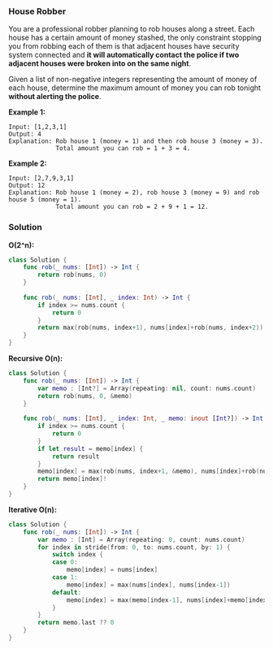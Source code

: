
### House Robber

You are a professional robber planning to rob houses along a street. Each house has a certain amount of money stashed, the only constraint stopping you from robbing each of them is that adjacent houses have security system connected and __it will automatically contact the police if two adjacent houses were broken into on the same night__.

Given a list of non-negative integers representing the amount of money of each house, determine the maximum amount of money you can rob tonight __without alerting the police__.

__Example 1:__
```
Input: [1,2,3,1]
Output: 4
Explanation: Rob house 1 (money = 1) and then rob house 3 (money = 3).
             Total amount you can rob = 1 + 3 = 4.
```
__Example 2:__
```
Input: [2,7,9,3,1]
Output: 12
Explanation: Rob house 1 (money = 2), rob house 3 (money = 9) and rob house 5 (money = 1).
             Total amount you can rob = 2 + 9 + 1 = 12.
```

### Solution
__O(2^n):__
```Swift
class Solution {
    func rob(_ nums: [Int]) -> Int {
        return rob(nums, 0)
    }
    
    func rob(_ nums: [Int], _ index: Int) -> Int {
        if index >= nums.count {
            return 0
        }
        return max(rob(nums, index+1), nums[index]+rob(nums, index+2))
    }
}
```
__Recursive O(n):__
```Swift
class Solution {
    func rob(_ nums: [Int]) -> Int {
        var memo : [Int?] = Array(repeating: nil, count: nums.count)
        return rob(nums, 0, &memo)
    }
    
    func rob(_ nums: [Int], _ index: Int, _ memo: inout [Int?]) -> Int {
        if index >= nums.count {
            return 0
        }
        if let result = memo[index] {
            return result
        }
        memo[index] = max(rob(nums, index+1, &memo), nums[index]+rob(nums, index+2, &memo))
        return memo[index]!
    }
}
```
__Iterative O(n):__
```Swift
class Solution {
    func rob(_ nums: [Int]) -> Int {
        var memo : [Int] = Array(repeating: 0, count: nums.count)
        for index in stride(from: 0, to: nums.count, by: 1) {
            switch index {
            case 0:
                memo[index] = nums[index]
            case 1:
                memo[index] = max(nums[index], nums[index-1])
            default:
                memo[index] = max(memo[index-1], nums[index]+memo[index-2])
            }
        }
        return memo.last ?? 0
    }
}
```